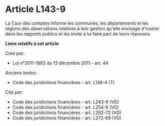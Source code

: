 # Article L143-9

La Cour des comptes informe les communes, les départements et les régions des observations relatives à leur gestion qu'elle
envisage d'insérer dans les rapports publics et les invite à lui faire part de leurs réponses.

**Liens relatifs à cet article**

_Créé par_:

  - Loi n°2011-1862 du 13 décembre 2011 - art. 44

_Anciens textes_:

  - Code des juridictions financières - art. L136-4 (T)

_Cité par_:

  - Code des juridictions financières - art. L243-9 (VD)
  - Code des juridictions financières - art. L254-6 (VD)
  - Code des juridictions financières - art. L262-72 (VD)
  - Code des juridictions financières - art. L272-69 (VD)
